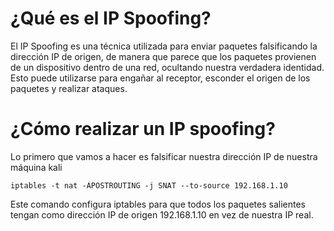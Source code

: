 # ¿Qué es el IP Spoofing?

El IP Spoofing es una técnica utilizada para enviar paquetes falsificando la dirección IP de origen, de manera que parece que los paquetes provienen de un dispositivo dentro de una red, ocultando nuestra verdadera identidad. Esto puede utilizarse para engañar al receptor, esconder el origen de los paquetes y realizar ataques.

# ¿Cómo realizar un IP spoofing?

Lo primero que vamos a hacer es falsificar nuestra dirección IP de nuestra máquina kali

`iptables -t nat -APOSTROUTING -j SNAT --to-source 192.168.1.10`

Este comando configura iptables para que todos los paquetes salientes tengan como dirección IP de origen 192.168.1.10 en vez de nuestra IP real.

